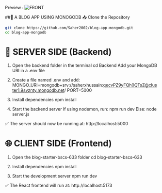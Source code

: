 Preview :
![FRONT](https://github.com/user-attachments/assets/05661aa1-f126-4ff8-beab-84bbb355c780)

##📰 A BLOG APP USING MONOGODB
📥 Clone the Repository 
```sh
git clone https://github.com/Saher2002/blog-app-mongodb.git
cd blog-app-mongodb
```
# 🔧 SERVER SIDE (Backend)
1. Open the backend folder in the terminal
  cd Backend
  Add your MongoDB URI in a .env file

2. Create a file named .env and add:
  MONGO_URI=mongodb+srv://saherxhussain:qecvPZ9yFQh0QTsZ@cluster1.9svznty.mongodb.net/
  PORT=5000

3. Install dependencies
  npm install

4. Start the backend server
If using nodemon, run:
  npm run dev
Else:
  node server.js

✅ The server should now be running at:
 http://localhost:5000

# 🌐 CLIENT SIDE (Frontend)
1. Open the blog-starter-bscs-633 folder
  cd blog-starter-bscs-633

2. Install dependencies
  npm install
  
3. Start the development server
  npm run dev

✅ The React frontend will run at:
 http://localhost:5173
